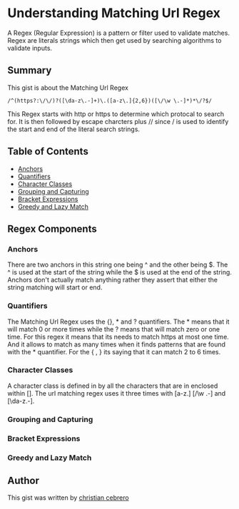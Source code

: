 #  Understanding Matching Url Regex
A Regex (Regular Expression) is a pattern or filter used to validate matches. Regex are literals strings which then get used by searching algorithms to validate inputs.


## Summary

This gist is about the Matching Url Regex 
```
/^(https?:\/\/)?([\da-z\.-]+)\.([a-z\.]{2,6})([\/\w \.-]*)*\/?$/
```
 This Regex starts with http or https to determine which protocal to search for. It is then followed by escape charcters plus // since / is used to identify the start and end of the literal search strings. 


## Table of Contents

- [Anchors](#anchors)
- [Quantifiers](#quantifiers)
- [Character Classes](#character-classes)
- [Grouping and Capturing](#grouping-and-capturing)
- [Bracket Expressions](#bracket-expressions)
- [Greedy and Lazy Match](#greedy-and-lazy-match)

## Regex Components

### Anchors
There are two anchors in this string one being ^ and the other being $. The ^ is used at the start of the string while the $ is used at the end of the string. Anchors don't actually match anything rather they assert that either the string matching will start or end. 

### Quantifiers
The Matching Url Regex uses the {}, * and ? quantifiers. The * means that it will match 0 or more times while the ? means that will match zero or one time. For this regex it means that its needs to match https at most one time. And it allows to match as many times when it finds patterns that are found with the * quantifier. For the { , } its saying that it can match 2 to 6 times. 


### Character Classes

A character class is defined in by all the characters that are in enclosed within []. The url matching regex uses it three times with [a-z\.]  [\/\w \.-] and [\da-z\.-]. 


### Grouping and Capturing

### Bracket Expressions

### Greedy and Lazy Match


## Author

This gist was written by [christian cebrero](https://github.com/cebrero11) 
